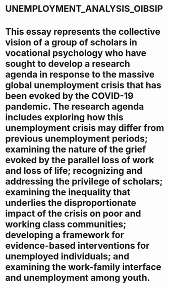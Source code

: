 # UNEMPLOYMENT_ANALYSIS_OIBSIP
# This essay represents the collective vision of a group of scholars in vocational psychology who have sought to develop a research agenda in response to the massive global unemployment crisis that has been evoked by the COVID-19 pandemic. The research agenda includes exploring how this unemployment crisis may differ from previous unemployment periods; examining the nature of the grief evoked by the parallel loss of work and loss of life; recognizing and addressing the privilege of scholars; examining the inequality that underlies the disproportionate impact of the crisis on poor and working class communities; developing a framework for evidence-based interventions for unemployed individuals; and examining the work-family interface and unemployment among youth.
